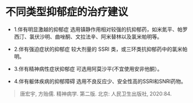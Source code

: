 # 不同类型抑郁症的治疗建议  

- 1.伴有明显激越的抑郁症 选用镇静作用相对较强的抗抑郁药，如米氮平、帕罗西汀、氯伏沙明、曲唑酮、文拉法辛、阿米替林以及氯米帕明等。  

- 2.伴有强迫症状的抑郁症 较大剂量的 SSRI 类，或三环类抗抑郁药中的氯米帕明。  

- 3.伴有精神病性症状抑郁症 可选用阿莫沙平(不宜使用安非他酮）。  

- 4.伴有躯体疾病的抑郁障碍 选用不良反应少、安全性高的SSRI和SNRI药物。  

> 唐宏宇, 方贻儒. 精神病学. 第二版. 北京: 人民卫生出版社, 2020:84.